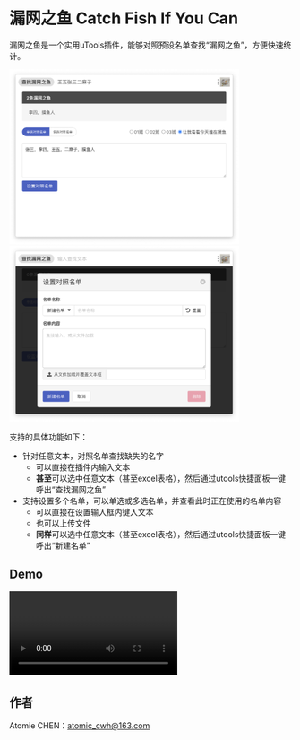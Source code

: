 # 漏网之鱼 Catch Fish If You Can

漏网之鱼是一个实用uTools插件，能够对照预设名单查找“漏网之鱼”，方便快速统计。

<img src="img/img_main.png" alt="main UI" style="zoom:40%;" />

<img src="img/img_set.png" alt="set window" style="zoom:40%;" />

支持的具体功能如下：

- 针对任意文本，对照名单查找缺失的名字
  - 可以直接在插件内输入文本
  - **甚至**可以选中任意文本（甚至excel表格），然后通过utools快捷面板一键呼出“查找漏网之鱼”
- 支持设置多个名单，可以单选或多选名单，并查看此时正在使用的名单内容
  - 可以直接在设置输入框内键入文本
  - 也可以上传文件
  - **同样**可以选中任意文本（甚至excel表格），然后通过utools快捷面板一键呼出“新建名单”



## Demo

<video src="img/demo_combined_compressed.mp4"></video>



## 作者

Atomie CHEN：atomic_cwh@163.com

